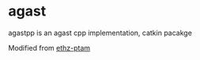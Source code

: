 agast
=====

agastpp is an agast cpp implementation, catkin pacakge

Modified from [ethz-ptam](https://github.com/ethz-asl/ethzasl_ptam)
